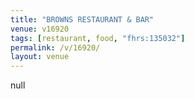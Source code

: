 ```yaml
---
title: "BROWNS RESTAURANT & BAR"
venue: v16920
tags: [restaurant, food, "fhrs:135032"]
permalink: /v/16920/
layout: venue
---
```

null